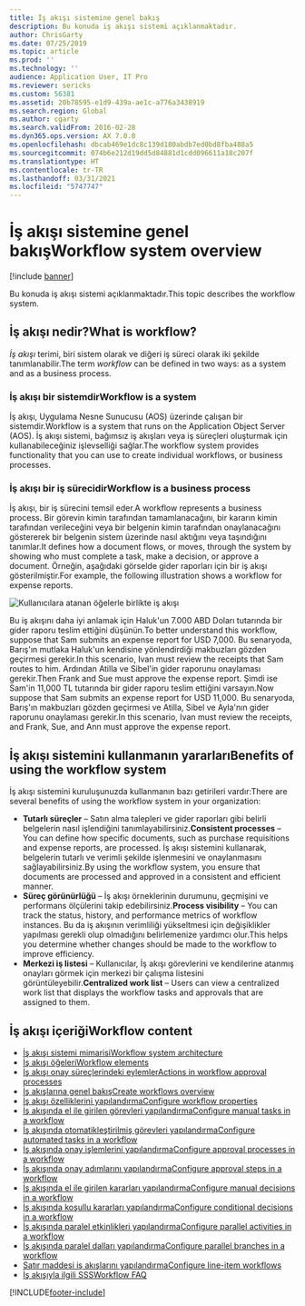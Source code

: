 ```yaml
---
title: İş akışı sistemine genel bakış
description: Bu konuda iş akışı sistemi açıklanmaktadır.
author: ChrisGarty
ms.date: 07/25/2019
ms.topic: article
ms.prod: ''
ms.technology: ''
audience: Application User, IT Pro
ms.reviewer: sericks
ms.custom: 56381
ms.assetid: 20b78595-e1d9-439a-ae1c-a776a3438919
ms.search.region: Global
ms.author: cgarty
ms.search.validFrom: 2016-02-28
ms.dyn365.ops.version: AX 7.0.0
ms.openlocfilehash: dbcab469e1dc8c139d180abdb7ed0bd8fba488a5
ms.sourcegitcommit: 074b6e212d19dd5d84881d1cdd096611a18c207f
ms.translationtype: HT
ms.contentlocale: tr-TR
ms.lasthandoff: 03/31/2021
ms.locfileid: "5747747"
---
```

# <a name="workflow-system-overview"></a><span data-ttu-id="d3339-103">İş akışı sistemine genel bakış</span><span class="sxs-lookup"><span data-stu-id="d3339-103">Workflow system overview</span></span>

[!include [banner](../includes/banner.md)]

<span data-ttu-id="d3339-104">Bu konuda iş akışı sistemi açıklanmaktadır.</span><span class="sxs-lookup"><span data-stu-id="d3339-104">This topic describes the workflow system.</span></span>

## <a name="what-is-workflow"></a><span data-ttu-id="d3339-105">İş akışı nedir?</span><span class="sxs-lookup"><span data-stu-id="d3339-105">What is workflow?</span></span>

<span data-ttu-id="d3339-106">*İş akışı* terimi, biri sistem olarak ve diğeri iş süreci olarak iki şekilde tanımlanabilir.</span><span class="sxs-lookup"><span data-stu-id="d3339-106">The term *workflow* can be defined in two ways: as a system and as a business process.</span></span>

### <a name="workflow-is-a-system"></a><span data-ttu-id="d3339-107">İş akışı bir sistemdir</span><span class="sxs-lookup"><span data-stu-id="d3339-107">Workflow is a system</span></span>

<span data-ttu-id="d3339-108">İş akışı, Uygulama Nesne Sunucusu (AOS) üzerinde çalışan bir sistemdir.</span><span class="sxs-lookup"><span data-stu-id="d3339-108">Workflow is a system that runs on the Application Object Server (AOS).</span></span> <span data-ttu-id="d3339-109">İş akışı sistemi, bağımsız iş akışları veya iş süreçleri oluşturmak için kullanabileceğiniz işlevselliği sağlar.</span><span class="sxs-lookup"><span data-stu-id="d3339-109">The workflow system provides functionality that you can use to create individual workflows, or business processes.</span></span>

### <a name="workflow-is-a-business-process"></a><span data-ttu-id="d3339-110">İş akışı bir iş sürecidir</span><span class="sxs-lookup"><span data-stu-id="d3339-110">Workflow is a business process</span></span>

<span data-ttu-id="d3339-111">İş akışı, bir iş sürecini temsil eder.</span><span class="sxs-lookup"><span data-stu-id="d3339-111">A workflow represents a business process.</span></span> <span data-ttu-id="d3339-112">Bir görevin kimin tarafından tamamlanacağını, bir kararın kimin tarafından verileceğini veya bir belgenin kimin tarafından onaylanacağını göstererek bir belgenin sistem üzerinde nasıl aktığını veya taşındığını tanımlar.</span><span class="sxs-lookup"><span data-stu-id="d3339-112">It defines how a document flows, or moves, through the system by showing who must complete a task, make a decision, or approve a document.</span></span> <span data-ttu-id="d3339-113">Örneğin, aşağıdaki görselde gider raporları için bir iş akışı gösterilmiştir.</span><span class="sxs-lookup"><span data-stu-id="d3339-113">For example, the following illustration shows a workflow for expense reports.</span></span>

![Kullanıcılara atanan öğelerle birlikte iş akışı](./media/workflow_user.gif)

<span data-ttu-id="d3339-115">Bu iş akışını daha iyi anlamak için Haluk'un 7.000 ABD Doları tutarında bir gider raporu teslim ettiğini düşünün.</span><span class="sxs-lookup"><span data-stu-id="d3339-115">To better understand this workflow, suppose that Sam submits an expense report for USD 7,000.</span></span> <span data-ttu-id="d3339-116">Bu senaryoda, Barış'ın mutlaka Haluk'un kendisine yönlendirdiği makbuzları gözden geçirmesi gerekir.</span><span class="sxs-lookup"><span data-stu-id="d3339-116">In this scenario, Ivan must review the receipts that Sam routes to him.</span></span> <span data-ttu-id="d3339-117">Ardından Atilla ve Sibel'in gider raporunu onaylaması gerekir.</span><span class="sxs-lookup"><span data-stu-id="d3339-117">Then Frank and Sue must approve the expense report.</span></span> <span data-ttu-id="d3339-118">Şimdi ise Sam'in 11,000 TL tutarında bir gider raporu teslim ettiğini varsayın.</span><span class="sxs-lookup"><span data-stu-id="d3339-118">Now suppose that Sam submits an expense report for USD 11,000.</span></span> <span data-ttu-id="d3339-119">Bu senaryoda, Barış'ın makbuzları gözden geçirmesi ve Atilla, Sibel ve Ayla'nın gider raporunu onaylaması gerekir.</span><span class="sxs-lookup"><span data-stu-id="d3339-119">In this scenario, Ivan must review the receipts, and Frank, Sue, and Ann must approve the expense report.</span></span>

## <a name="benefits-of-using-the-workflow-system"></a><span data-ttu-id="d3339-120"> İş akışı sistemini kullanmanın yararları</span><span class="sxs-lookup"><span data-stu-id="d3339-120">Benefits of using the workflow system</span></span>

<span data-ttu-id="d3339-121">İş akışı sistemini kuruluşunuzda kullanmanın bazı getirileri vardır:</span><span class="sxs-lookup"><span data-stu-id="d3339-121">There are several benefits of using the workflow system in your organization:</span></span>

- <span data-ttu-id="d3339-122">**Tutarlı süreçler** – Satın alma talepleri ve gider raporları gibi belirli belgelerin nasıl işlendiğini tanımlayabilirsiniz.</span><span class="sxs-lookup"><span data-stu-id="d3339-122">**Consistent processes** – You can define how specific documents, such as purchase requisitions and expense reports, are processed.</span></span> <span data-ttu-id="d3339-123">İş akışı sistemini kullanarak, belgelerin tutarlı ve verimli şekilde işlenmesini ve onaylanmasını sağlayabilirsiniz.</span><span class="sxs-lookup"><span data-stu-id="d3339-123">By using the workflow system, you ensure that documents are processed and approved in a consistent and efficient manner.</span></span>
- <span data-ttu-id="d3339-124">**Süreç görünürlüğü** – İş akışı örneklerinin durumunu, geçmişini ve performans ölçülerini takip edebilirsiniz.</span><span class="sxs-lookup"><span data-stu-id="d3339-124">**Process visibility** – You can track the status, history, and performance metrics of workflow instances.</span></span> <span data-ttu-id="d3339-125">Bu da iş akışının verimliliği yükseltmesi için değişiklikler yapılması gerekli olup olmadığını belirlemenize yardımcı olur.</span><span class="sxs-lookup"><span data-stu-id="d3339-125">This helps you determine whether changes should be made to the workflow to improve efficiency.</span></span>
- <span data-ttu-id="d3339-126">**Merkezi iş listesi** – Kullanıcılar, İş akışı görevlerini ve kendilerine atanmış onayları görmek için merkezi bir çalışma listesini görüntüleyebilir.</span><span class="sxs-lookup"><span data-stu-id="d3339-126">**Centralized work list** – Users can view a centralized work list that displays the workflow tasks and approvals that are assigned to them.</span></span>


## <a name="workflow-content"></a><span data-ttu-id="d3339-127">İş akışı içeriği</span><span class="sxs-lookup"><span data-stu-id="d3339-127">Workflow content</span></span>

+ [<span data-ttu-id="d3339-128">İş akışı sistemi mimarisi</span><span class="sxs-lookup"><span data-stu-id="d3339-128">Workflow system architecture</span></span>](workflow-system-architecture.md)
+ [<span data-ttu-id="d3339-129">İş akışı öğeleri</span><span class="sxs-lookup"><span data-stu-id="d3339-129">Workflow elements</span></span>](workflow-elements.md)
+ [<span data-ttu-id="d3339-130">İş akışı onay süreçlerindeki eylemler</span><span class="sxs-lookup"><span data-stu-id="d3339-130">Actions in workflow approval processes</span></span>](workflow-actions.md)
+ [<span data-ttu-id="d3339-131">İş akışlarına genel bakış</span><span class="sxs-lookup"><span data-stu-id="d3339-131">Create workflows overview</span></span>](create-workflow.md)
+ [<span data-ttu-id="d3339-132">İş akışı özelliklerini yapılandırma</span><span class="sxs-lookup"><span data-stu-id="d3339-132">Configure workflow properties</span></span>](configure-workflow-properties.md)
+ [<span data-ttu-id="d3339-133">İş akışında el ile girilen görevleri yapılandırma</span><span class="sxs-lookup"><span data-stu-id="d3339-133">Configure manual tasks in a workflow</span></span>](configure-manual-task-workflow.md)
+ [<span data-ttu-id="d3339-134">İş akışında otomatikleştirilmiş görevleri yapılandırma</span><span class="sxs-lookup"><span data-stu-id="d3339-134">Configure automated tasks in a workflow</span></span>](configure-automated-task-workflow.md)
+ [<span data-ttu-id="d3339-135">İş akışında onay işlemlerini yapılandırma</span><span class="sxs-lookup"><span data-stu-id="d3339-135">Configure approval processes in a workflow</span></span>](configure-approval-process-workflow.md)
+ [<span data-ttu-id="d3339-136">İş akışında onay adımlarını yapılandırma</span><span class="sxs-lookup"><span data-stu-id="d3339-136">Configure approval steps in a workflow</span></span>](configure-approval-step-workflow.md)
+ [<span data-ttu-id="d3339-137">İş akışında el ile girilen kararları yapılandırma</span><span class="sxs-lookup"><span data-stu-id="d3339-137">Configure manual decisions in a workflow</span></span>](configure-manual-decision-workflow.md)
+ [<span data-ttu-id="d3339-138">İş akışında koşullu kararları yapılandırma</span><span class="sxs-lookup"><span data-stu-id="d3339-138">Configure conditional decisions in a workflow</span></span>](configure-conditional-decision-workflow.md)
+ [<span data-ttu-id="d3339-139">İş akışında paralel etkinlikleri yapılandırma</span><span class="sxs-lookup"><span data-stu-id="d3339-139">Configure parallel activities in a workflow</span></span>](configure-parallel-activity-workflow.md)
+ [<span data-ttu-id="d3339-140">İş akışında paralel dalları yapılandırma</span><span class="sxs-lookup"><span data-stu-id="d3339-140">Configure parallel branches in a workflow</span></span>](configure-parallel-branch-workflow.md)
+ [<span data-ttu-id="d3339-141">Satır maddesi iş akışlarını yapılandırma</span><span class="sxs-lookup"><span data-stu-id="d3339-141">Configure line-item workflows</span></span>](configure-line-item-workflow.md)
+ [<span data-ttu-id="d3339-142">İş akışıyla ilgili SSS</span><span class="sxs-lookup"><span data-stu-id="d3339-142">Workflow FAQ</span></span>](workflow-FAQ.md)


[!INCLUDE[footer-include](../../../includes/footer-banner.md)]